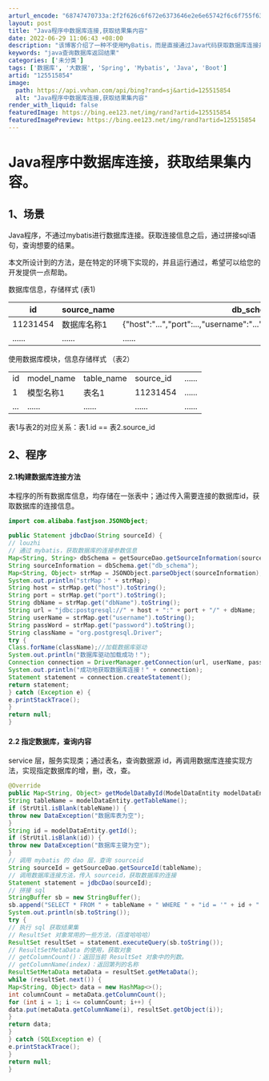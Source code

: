 ```yaml
---
arturl_encode: "68747470733a:2f2f626c6f672e6373646e2e6e65742f6c6f755f6373646e2f:61727469636c652f64657461696c732f313235353135383534"
layout: post
title: "Java程序中数据库连接,获取结果集内容"
date: 2022-06-29 11:06:43 +08:00
description: "该博客介绍了一种不使用MyBatis，而是直接通过Java代码获取数据库连接并拼接SQL语句进行查询"
keywords: "java查询数据库返回结果"
categories: ['未分类']
tags: ['数据库', '大数据', 'Spring', 'Mybatis', 'Java', 'Boot']
artid: "125515854"
image:
  path: https://api.vvhan.com/api/bing?rand=sj&artid=125515854
  alt: "Java程序中数据库连接,获取结果集内容"
render_with_liquid: false
featuredImage: https://bing.ee123.net/img/rand?artid=125515854
featuredImagePreview: https://bing.ee123.net/img/rand?artid=125515854
---
```


# Java程序中数据库连接，获取结果集内容。

## 1、场景

Java程序，不通过mybatis进行数据库连接。获取连接信息之后，通过拼接sql语句，查询想要的结果。

本文所设计到的方法，是在特定的环境下实现的，并且运行通过，希望可以给您的开发提供一点帮助。

数据库信息，存储样式 (表1)

| id | source_name | db_schema | ...... |
| --- | --- | --- | --- |
| 11231454 | 数据库名称1 | {"host":"...","port":...,"username":"...","password":"...","dbName":"..."} | ...... |
| ...... | ...... | ...... | ...... |

使用数据库模块，信息存储样式 （表2）

|  |  |  |  |  |
| --- | --- | --- | --- | --- |
| id | model_name | table_name | source_id | ...... |
| 1 | 模型名称1 | 表名1 | 11231454 | ...... |
| ... | ...... | ...... | ...... | ...... |

表1与表2的对应关系：表1.id == 表2.source_id

## 2、程序

#### 2.1构建数据库连接方法

本程序的所有数据库信息，均存储在一张表中；通过传入需要连接的数据库id，获取数据库的连接信息。

```java
import com.alibaba.fastjson.JSONObject;

public Statement jdbcDao(String sourceId) {
// louzhi
// 通过 mybatis，获取数据库的连接参数信息
Map<String, String> dbSchema = getSourceDao.getSourceInformation(sourceId);
String sourceInformation = dbSchema.get("db_schema");
Map<String, Object> strMap = JSONObject.parseObject(sourceInformation);
System.out.println("strMap：" + strMap);
String host = strMap.get("host").toString();
String port = strMap.get("port").toString();
String dbName = strMap.get("dbName").toString();
String url = "jdbc:postgresql://" + host + ":" + port + "/" + dbName;
String userName = strMap.get("username").toString();
String passWord = strMap.get("password").toString();
String className = "org.postgresql.Driver";
try {
Class.forName(className);//加载数据库驱动
System.out.println("数据库驱动加载成功！");
Connection connection = DriverManager.getConnection(url, userName, passWord); //连接数据库
System.out.println("成功地获取数据库连接！" + connection);
Statement statement = connection.createStatement();
return statement;
} catch (Exception e) {
e.printStackTrace();
}
return null;
}
```

#### 2.2 指定数据库，查询内容

service 层，服务实现类；通过表名，查询数据源 id，再调用数据库连接实现方法，实现指定数据库的增，删，改，查。

```java
@Override
public Map<String, Object> getModelDataById(ModelDataEntity modelDataEntity) {
String tableName = modelDataEntity.getTableName();
if (StrUtil.isBlank(tableName)) {
throw new DataException("数据库表为空");
}
String id = modelDataEntity.getId();
if (StrUtil.isBlank(id)) {
throw new DataException("数据库主键为空");
}
// 调用 mybatis 的 dao 层，查询 sourceid
String sourceId = getSourceDao.getSourceId(tableName);
// 调用数据库连接方法，传入 sourceid，获取数据库的连接
Statement statement = jdbcDao(sourceId);
// 拼接 sql
StringBuffer sb = new StringBuffer();
sb.append("SELECT * FROM " + tableName + " WHERE " + "id = '" + id + "'");
System.out.println(sb.toString());
try {
// 执行 sql 获取结果集
// ResultSet 对象常用的一些方法，（百度哈哈哈）
ResultSet resultSet = statement.executeQuery(sb.toString());
// ResultSetMetaData 的使用，获取对象
// getColumnCount()：返回当前 ResultSet 对象中的列数。
// getColumnName(index)：返回第列的名称
ResultSetMetaData metaData = resultSet.getMetaData();
while (resultSet.next()) {
Map<String, Object> data = new HashMap<>();
int columnCount = metaData.getColumnCount();
for (int i = 1; i <= columnCount; i++) {
data.put(metaData.getColumnName(i), resultSet.getObject(i));
}
return data;
}
} catch (SQLException e) {
e.printStackTrace();
}
return null;
}
```